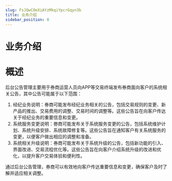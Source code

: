 ```yaml
---
slug: FsJQwCOeXiAYzMkqiYpcrGqyn3b
title: 业务介绍
sidebar_position: 0
---
```



# 业务介绍


# 概述


后台公告管理主要用于券商运营人员向APP等交易终端发布券商面向客户的系统相关公告，其中公告可能属于以下范围：

1. 经纪业务说明：券商可能发布经纪业务相关的公告，包括交易规则的变更、新产品的推出、交易费用的调整、交易时间的调整等。这些公告旨在向客户传达关于经纪业务的重要信息和变更。
2. 系统服务变更说明：劵商可能发布关于系统服务变更的公告，包括系统维护计划、系统升级安排、系统故障修复等。这些公告旨在通知客户有关系统服务的变更，以便客户做出相应的调整和准备。
3. 系统相关升级说明：券商可能发布关于系统升级的公告，包括新功能的引入、界面改进、交易流程优化等。这些公告旨在向客户介绍系统升级的改进和优化，以提升客户交易体验和便利性。

通过后台公告管理，券商可以有效地向客户传达重要信息和变更，确保客户及时了解并适应相关调整。

